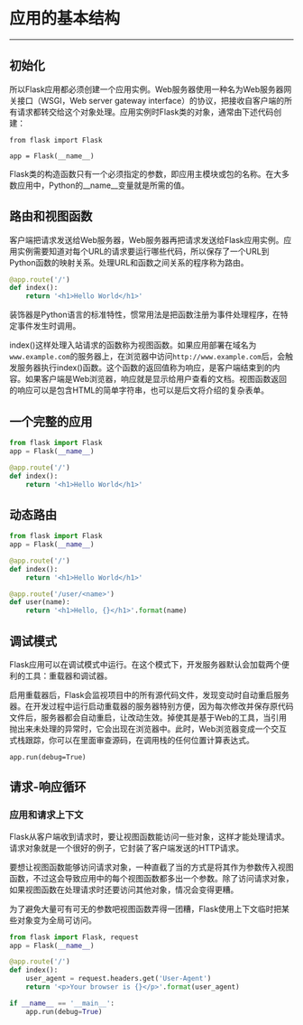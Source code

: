 # 应用的基本结构

---

## 初始化

所以Flask应用都必须创建一个应用实例。Web服务器使用一种名为Web服务器网关接口（WSGI，Web server gateway interface）的协议，把接收自客户端的所有请求都转交给这个对象处理。应用实例时Flask类的对象，通常由下述代码创建：

`from flask import Flask`

`app = Flask(__name__)`

Flask类的构造函数只有一个必须指定的参数，即应用主模块或包的名称。在大多数应用中，Python的__name__变量就是所需的值。

## 路由和视图函数

客户端把请求发送给Web服务器，Web服务器再把请求发送给Flask应用实例。应用实例需要知道对每个URL的请求要运行哪些代码，所以保存了一个URL到Python函数的映射关系。处理URL和函数之间关系的程序称为路由。

```python
@app.route('/')
def index():
    return '<h1>Hello World</h1>'
```

装饰器是Python语言的标准特性，惯常用法是把函数注册为事件处理程序，在特定事件发生时调用。

index()这样处理入站请求的函数称为视图函数。如果应用部署在域名为`www.example.com`的服务器上，在浏览器中访问`http://www.example.com`后，会触发服务器执行index()函数。这个函数的返回值称为响应，是客户端结束到的内容。如果客户端是Web浏览器，响应就是显示给用户查看的文档。视图函数返回的响应可以是包含HTML的简单字符串，也可以是后文将介绍的复杂表单。

## 一个完整的应用

```python
from flask import Flask
app = Flask(__name__)

@app.route('/')
def index():
    return '<h1>Hello World</h1>'
```

## 动态路由

```python
from flask import Flask
app = Flask(__name__)

@app.route('/')
def index():
    return '<h1>Hello World</h1>'

@app.route('/user/<name>')
def user(name):
    return '<h1>Hello, {}</h1>'.format(name)
```

## 调试模式

Flask应用可以在调试模式中运行。在这个模式下，开发服务器默认会加载两个便利的工具：重载器和调试器。

启用重载器后，Flask会监视项目中的所有源代码文件，发现变动时自动重启服务器。在开发过程中运行启动重载器的服务器特别方便，因为每次修改并保存原代码文件后，服务器都会自动重启，让改动生效。掉使其是基于Web的工具，当引用抛出来未处理的异常时，它会出现在浏览器中。此时，Web浏览器变成一个交互式栈跟踪，你可以在里面审查源码，在调用栈的任何位置计算表达式。

`app.run(debug=True)`

## 请求-响应循环

### 应用和请求上下文

Flask从客户端收到请求时，要让视图函数能访问一些对象，这样才能处理请求。请求对象就是一个很好的例子，它封装了客户端发送的HTTP请求。

要想让视图函数能够访问请求对象，一种直截了当的方式是将其作为参数传入视图函数，不过这会导致应用中的每个视图函数都多出一个参数。除了访问请求对象，如果视图函数在处理请求时还要访问其他对象，情况会变得更糟。

为了避免大量可有可无的参数吧视图函数弄得一团糟，Flask使用上下文临时把某些对象变为全局可访问。

```python
from flask import Flask, request
app = Flask(__name__)

@app.route('/')
def index():
    user_agent = request.headers.get('User-Agent')
    return '<p>Your browser is {}</p>'.format(user_agent)

if __name__ == '__main__':
    app.run(debug=True)
```

